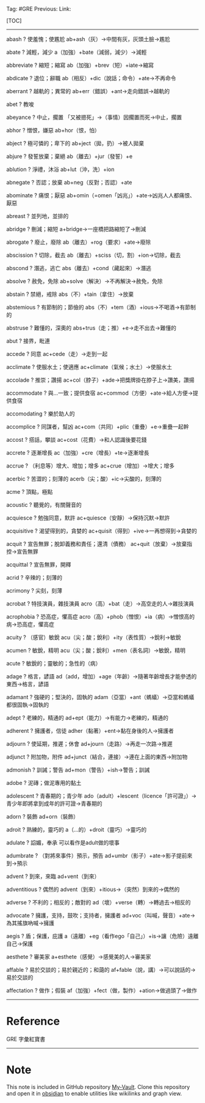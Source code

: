 Tag: #GRE
Previous: 
Link: 

[TOC]

---

abash
?
使羞愧；使尷尬
ab+ash（灰）->中間有灰，灰頭土臉->尷尬
<!--SR:!2023-10-26,24,230-->

abate
?
減輕，減少
a（加強）+bate（減弱，減少）->減輕
<!--SR:!2023-10-12,4,150-->

abbreviate
?
縮短；縮寫
ab（加強）+brev（短）+iate->縮寫
<!--SR:!2023-10-16,14,210-->

abdicate
?
退位；辭職
ab（相反）+dic（說話；命令）+ate->不再命令
<!--SR:!2023-10-19,17,210-->

aberrant
?
越軌的；異常的
ab+err（錯誤）+ant->走向錯誤->越軌的
<!--SR:!2023-10-17,15,210-->

abet
?
教唆
<!--SR:!2023-10-15,13,170-->

abeyance
?
中止，擱置
「又被摁死」->（事情）因擱置而死->中止，擱置
<!--SR:!2023-10-24,22,230-->

abhor
?
憎恨，嫌惡
ab+hor（恨，怕）
<!--SR:!2023-10-23,21,230-->

abject
?
極可憐的；卑下的
ab+ject（拋，扔）->被人拋棄
<!--SR:!2023-10-12,4,150-->

abjure
?
發誓放棄；棄絕
ab（離去）+jur（發誓）+e
<!--SR:!2023-10-13,11,159-->

ablution
?
淨禮，沐浴
ab+lut（沖，洗）+ion
<!--SR:!2023-10-25,23,219-->

abnegate
?
否認；放棄
ab+neg（反對；否認）+ate
<!--SR:!2023-11-21,44,279-->

abominate
?
痛恨；厭惡
ab+omin（=omen「凶兆」）+ate->凶兆人人都痛恨、厭惡
<!--SR:!2023-10-14,12,159-->

abreast
?
並列地，並排的
<!--SR:!2023-11-16,43,299-->

abridge
?
刪減；縮短
a+bridge->一座橋把路縮短了->刪減
<!--SR:!2023-11-11,36,279-->

abrogate
?
廢止，廢除
ab（離去）+rog（要求）+ate->廢除
<!--SR:!2023-10-16,14,208-->

abscission
?
切除，截去
ab（離去）+sciss（切，割）+ion->切除，截去
<!--SR:!2023-11-18,41,266-->

abscond
?
潛逃，逃亡
abs（離去）+cond（藏起來）->潛逃
<!--SR:!2023-10-20,18,208-->

absolve
?
赦免，免除
ab+solve（解決）->不再解決->赦免，免除
<!--SR:!2023-10-12,3,168-->

abstain
?
禁絕，戒除
abs（不）+tain（拿住）->放棄
<!--SR:!2023-10-18,16,209-->

abstemious
?
有節制的；節儉的
abs（不）+tem（酒）+ious->不喝酒->有節制的
<!--SR:!2023-10-19,17,215-->

abstruse
?
難懂的，深奧的
abs+trus（走；推）+e->走不出去->難懂的
<!--SR:!2023-10-19,17,215-->

abut
?
接界，毗連
<!--SR:!2023-11-10,35,275-->

accede
?
同意
ac+cede（走）->走到一起
<!--SR:!2023-10-20,18,235-->

acclimate
?
使服水土；使適應
ac+climate（氣候；水土）->使服水土
<!--SR:!2023-10-27,25,254-->

accolade
?
推崇；讚揚
ac+col（脖子）+ade->把獎牌掛在脖子上->讚美，讚揚
<!--SR:!2023-10-17,15,194-->

accommodate
?
與…一致；提供食宿
ac+commod（方便）+ate->給人方便->提供食宿
<!--SR:!2023-10-28,26,254-->

accomodating
?
樂於助人的
<!--SR:!2023-10-21,19,249-->

accomplice
?
同謀者，幫凶
ac+com（共同）+plic（重疊）+e->重疊一起幹
<!--SR:!2023-10-18,16,209-->

accost
?
搭話，攀談
ac+cost（花費）->和人認識後要花錢
<!--SR:!2023-10-18,9,189-->

accrete
?
逐漸增長
ac（加強）+cre（增長）+te->逐漸增長
<!--SR:!2023-10-25,16,209-->

accrue
?
（利息等）增大、增加；增多
ac+crue（增加）->增大；增多
<!--SR:!2023-10-12,4,150-->

acerbic
?
苦澀的；刻薄的
acerb（尖；酸）+ic->尖酸的，刻薄的
<!--SR:!2023-10-17,15,209-->

acme
?
頂點，極點
<!--SR:!2023-10-18,16,209-->

acoustic
?
聽覺的，有關聲音的
<!--SR:!2023-10-24,15,209-->

acquiesce
?
勉強同意，默許
ac+quiesce（安靜）->保持沉默->默許
<!--SR:!2023-10-16,14,209-->

acquisitive
?
渴望得到的，貪婪的
ac+quisit（得到）+ive->一再想得到->貪婪的
<!--SR:!2023-10-12,1,130-->

acquit
?
宣告無罪；脫卸義務和責任；還清（債務）
ac+quit（放棄）->放棄指控->宣告無罪
<!--SR:!2023-10-12,1,130-->

acquittal
?
宣告無罪，開釋
<!--SR:!2023-10-12,2,150-->

acrid
?
辛辣的；刻薄的
<!--SR:!2023-10-12,4,167-->

acrimony
?
尖刻，刻薄
<!--SR:!2023-10-12,4,167-->

acrobat
?
特技演員，雜技演員
acro（高）+bat（走）->高空走的人->雜技演員
<!--SR:!2023-10-21,15,247-->

acrophobia
?
恐高症，懼高症
acro（高）+phob（憎恨）+ia（病）->憎恨高的病->恐高症，懼高症
<!--SR:!2023-10-19,13,247-->

acuity
?
（感官）敏銳
acu（尖；酸；銳利）+ity（表性質）->銳利->敏銳
<!--SR:!2023-10-15,4,170-->

acumen
?
敏銳，精明
acu（尖；酸；銳利）+men（表名詞）->敏銳，精明
<!--SR:!2023-10-12,1,130-->

acute
?
敏銳的；靈敏的；急性的（病）
<!--SR:!2023-10-22,14,227-->

adage
?
格言，諺語
ad（add，增加）+age（年齡）->隨著年齡增長才能參透的東西->格言，諺語
<!--SR:!2023-10-21,15,247-->

adamant
?
強硬的；堅決的，固執的
adam（亞當）+ant（螞蟻）->亞當和螞蟻都很固執->固執的
<!--SR:!2023-10-20,14,247-->

adept
?
老練的，精通的
ad+ept（能力）->有能力->老練的，精通的
<!--SR:!2023-10-12,1,130-->

adherent
?
擁護者，信徒
adher（黏著）+ent->黏在身後的人->擁護者
<!--SR:!2023-10-12,3,207-->

adjourn
?
使延期，推遲；休會
ad+journ（走路）->再走一次路->推遲
<!--SR:!2023-10-14,6,190-->

adjunct
?
附加物，附件
ad+junct（結合，連接）->連在上面的東西->附加物
<!--SR:!2023-10-13,5,190-->

admonish
?
訓誡；警告
ad+mon（警告）+ish->警告；訓誡
<!--SR:!2023-10-13,5,190-->

adobe
?
泥磚；做泥專用的黏土
<!--SR:!2023-10-23,15,250-->

adolescent
?
青春期的；青少年
ado（adult）+lescent（licence「許可證」）->青少年即將拿到成年的許可證->青春期的
<!--SR:!2023-10-13,5,190-->

adorn
?
裝飾
ad+orn（裝飾）
<!--SR:!2023-10-15,4,190-->

adroit
?
熟練的，靈巧的
a（…的）+droit（靈巧）->靈巧的
<!--SR:!2023-10-14,6,190-->

adulate
?
諂媚，奉承
可以看作是adult做的壞事
<!--SR:!2023-10-14,6,190-->

adumbrate
?
（對將來事件）預示，預告
ad+umbr（影子）+ate->影子提前來到->預示
<!--SR:!2023-10-13,5,190-->

advent
?
到來，來臨
ad+vent（到來）
<!--SR:!2023-10-14,6,190-->

adventitious
?
偶然的
advent（到來）+itious->（突然）到來的->偶然的
<!--SR:!2023-10-26,15,230-->

adverse
?
不利的；相反的；敵對的
ad（壞）+verse（轉）->轉過去->相反的
<!--SR:!2023-10-22,14,250-->

advocate
?
擁護，支持，鼓吹；支持者，擁護者
ad+voc（叫喊，聲音）+ate->為其搖旗吶喊->擁護
<!--SR:!2023-10-12,1,165-->

aegis
?
盾；保護，庇護
a（遠離）+eg（看作ego「自己」）+is->讓（危險）遠離自己->保護
<!--SR:!2023-10-13,3,225-->

aesthete
?
審美家
a+esthete（感覺）->感覺美的人->審美家
<!--SR:!2023-10-12,1,165-->

affable
?
易於交談的；易於親近的；和藹的
af+fable（說，講）->可以說話的->易於交談的
<!--SR:!2023-10-12,1,165-->

affectation
?
做作；假裝
af（加強）+fect（做，製作）+ation->做過頭了->做作
<!--SR:!2023-10-12,1,165-->

---

# Reference

GRE 字彙紅寶書

---

# Note

This note is included in GitHub repository [My-Vault](https://github.com/LittleD3092/My-Vault.git). Clone this repository and open it in [obsidian](https://obsidian.md/) to enable utilities like wikilinks and graph view.